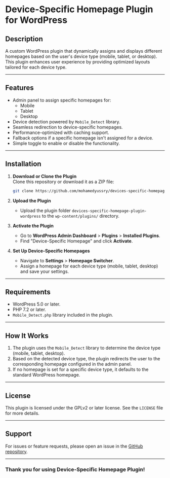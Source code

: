 
# **Device-Specific Homepage Plugin for WordPress**

## **Description**  
A custom WordPress plugin that dynamically assigns and displays different homepages based on the user's device type (mobile, tablet, or desktop). This plugin enhances user experience by providing optimized layouts tailored for each device type.

---

## **Features**
- Admin panel to assign specific homepages for:
  - Mobile
  - Tablet
  - Desktop
- Device detection powered by `Mobile_Detect` library.
- Seamless redirection to device-specific homepages.
- Performance-optimized with caching support.
- Fallback options if a specific homepage isn't assigned for a device.
- Simple toggle to enable or disable the functionality.

---

## **Installation**

1. **Download or Clone the Plugin**  
   Clone this repository or download it as a ZIP file:
   ```bash
   git clone https://github.com/mohamedyussry/devices-specific-homepage-plugin-wordpress.git
   ```

2. **Upload the Plugin**  
   - Upload the plugin folder `devices-specific-homepage-plugin-wordpress` to the `wp-content/plugins/` directory.

3. **Activate the Plugin**  
   - Go to **WordPress Admin Dashboard** > **Plugins** > **Installed Plugins**.
   - Find "Device-Specific Homepage" and click **Activate**.

4. **Set Up Device-Specific Homepages**  
   - Navigate to **Settings** > **Homepage Switcher**.
   - Assign a homepage for each device type (mobile, tablet, desktop) and save your settings.

---

## **Requirements**
- WordPress 5.0 or later.
- PHP 7.2 or later.
- `Mobile_Detect.php` library included in the plugin.

---

## **How It Works**
1. The plugin uses the `Mobile_Detect` library to determine the device type (mobile, tablet, desktop).
2. Based on the detected device type, the plugin redirects the user to the corresponding homepage configured in the admin panel.
3. If no homepage is set for a specific device type, it defaults to the standard WordPress homepage.

---

## **License**
This plugin is licensed under the GPLv2 or later license. See the `LICENSE` file for more details.

---

## **Support**
For issues or feature requests, please open an issue in the [GitHub repository](https://github.com/mohamedyussry/devices-specific-homepage-plugin-wordpress/issues).

---

### **Thank you for using Device-Specific Homepage Plugin!**  
